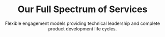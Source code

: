 ---
title: "Our Full Spectrum of Services"
subtitle: "Flexible engagement models providing technical leadership and complete product development life cycles."

# Main categories of service types
serviceModels:
  - title: "End-to-End Product Development"
    icon: "full-stack" 
    description: "From initial concept and feasibility studies to final deployment and maintenance. We manage the entire embedded product development pipeline."
    details:
      - name: "Full-Cycle Development"
        summary: "Managing all stages: requirements, architecture, software/hardware design, integration, and QA."
      - name: "Rapid Prototyping"
        summary: "Quickly building functional prototypes for market validation and investor presentations."
      - name: "Certification Support"
        summary: "Assisting with necessary industry and regulatory compliance (e.g., safety, security standards)."

  - title: "Technical Consulting & Strategy"
    icon: "consulting"
    description: "Providing senior expertise to guide internal teams, mitigate risk, and define long-term technology roadmaps."
    details:
      - name: "Architectural Review"
        summary: "Auditing existing embedded architectures for security flaws, performance bottlenecks, and scalability issues."
      - name: "Security Hardening"
        summary: "Implementing secure boot, trusted execution environments (TEE), and compliance with emerging security standards."
      - name: "Build System Migration"
        summary: "Transitioning legacy toolchains (e.g., Make) to modern, maintainable build systems (e.g., Bazel, CMake)."

  - title: "Specialized Skill Augmentation"
    icon: "team"
    description: "Temporarily embedding our subject matter experts (SMEs) directly within your team to fill critical skill gaps."
    details:
      - name: "Kernel & Driver Development"
        summary: "On-demand expertise for complex Linux kernel module or device driver creation."
      - name: "AI Model Optimization"
        summary: "Assisting with runtime optimization of AI/ML models (OpenVINO, TensorRT) for edge hardware."
      - name: "FPGA/HDL Programming"
        summary: "Specialized assistance with VHDL/SystemVerilog design and tooling (Vitis/Quartus)."
---